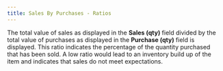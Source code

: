 ```yaml
---
title: Sales By Purchases - Ratios
---
```



The total value of sales as displayed in the **Sales 
 (qty)** field divided by the total value of purchases as displayed  in the **Purchase (qty)** field is  displayed. This ratio indicates the percentage of the quantity purchased  that has been sold. A low ratio would lead to an inventory build up of  the item and indicates that sales do not meet expectations.
